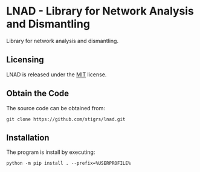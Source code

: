 # LNAD - Library for Network Analysis and Dismantling

Library for network analysis and dismantling.

## Licensing

LNAD is released under the [MIT](LICENSE) license.

## Obtain the Code

The source code can be obtained from:

    git clone https://github.com/stigrs/lnad.git

## Installation

The program is install by executing:

    python -m pip install . --prefix=%USERPROFILE%
